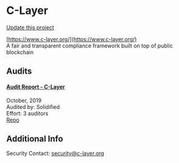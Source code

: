 
# C-Layer

[Update this project](https://github.com/ConsenSys/blockchainSecurityDB/edit/master/projects/c-layer.json)
  
[https://www.c-layer.org/](https://www.c-layer.org/)<br>
A fair and transparent compliance framework built on top of public blockchain


## Audits



#### [Audit Report - C-Layer](https://github.com/solidified-platform/audits/blob/master/Audit%20Report%20-%20C-Layer%20phase%201%20%5B14.10.2019%5D.pdf)

October, 2019<br>
Audited by: Solidified<br>Effort: 3 auditors<br>
[Repo](https://github.com/c-layer/contracts/tree/f344c2)
      

  



## Additional Info

Security Contact: security@c-layer.org
